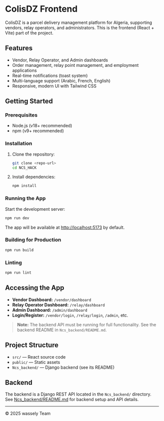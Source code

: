 # ColisDZ Frontend

ColisDZ is a parcel delivery management platform for Algeria, supporting vendors, relay operators, and administrators. This is the frontend (React + Vite) part of the project.

## Features

- Vendor, Relay Operator, and Admin dashboards
- Order management, relay point management, and employment applications
- Real-time notifications (toast system)
- Multi-language support (Arabic, French, English)
- Responsive, modern UI with Tailwind CSS

## Getting Started

### Prerequisites

- Node.js (v18+ recommended)
- npm (v9+ recommended)

### Installation

1. Clone the repository:
   ```bash
   git clone <repo-url>
   cd NCS_HACK
   ```
2. Install dependencies:
   ```bash
   npm install
   ```

### Running the App

Start the development server:

```bash
npm run dev
```

The app will be available at [http://localhost:5173](http://localhost:5173) by default.

### Building for Production

```bash
npm run build
```

### Linting

```bash
npm run lint
```

## Accessing the App

- **Vendor Dashboard:** `/vendor/dashboard`
- **Relay Operator Dashboard:** `/relay/dashboard`
- **Admin Dashboard:** `/admin/dashboard`
- **Login/Register:** `/vendor/login`, `/relay/login`, `/admin`, etc.

> **Note:** The backend API must be running for full functionality. See the backend README in `Ncs_backend/README.md`.

## Project Structure

- `src/` — React source code
- `public/` — Static assets
- `Ncs_backend/` — Django backend (see its README)

## Backend

The backend is a Django REST API located in the `Ncs_backend/` directory. See [Ncs_backend/README.md](Ncs_backend/README.md) for backend setup and API details.

---

© 2025 wassely Team
